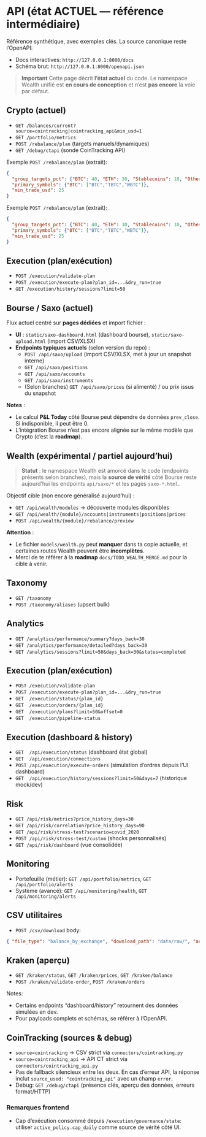 # API (état ACTUEL — référence intermédiaire)

Référence synthétique, avec exemples clés.
La source canonique reste l’OpenAPI:
- Docs interactives: `http://127.0.0.1:8000/docs`
- Schéma brut: `http://127.0.0.1:8000/openapi.json`

> **Important**
> Cette page décrit **l’état actuel** du code. Le namespace Wealth unifié est **en cours de conception** et n’est **pas encore** la voie par défaut.

## Crypto (actuel)
- `GET /balances/current?source=cointracking|cointracking_api&min_usd=1`
- `GET /portfolio/metrics`
- `POST /rebalance/plan` (targets manuels/dynamiques)
- `GET /debug/ctapi` (sonde CoinTracking API)

Exemple `POST /rebalance/plan` (extrait):
```json
{
  "group_targets_pct": {"BTC": 40, "ETH": 30, "Stablecoins": 10, "Others": 20},
  "primary_symbols": {"BTC": ["BTC","TBTC","WBTC"]},
  "min_trade_usd": 25
}
```

Exemple `POST /rebalance/plan` (extrait):
```json
{
  "group_targets_pct": {"BTC": 40, "ETH": 30, "Stablecoins": 10, "Others": 20},
  "primary_symbols": {"BTC": ["BTC","TBTC","WBTC"]},
  "min_trade_usd": 25
}
```

## Execution (plan/exécution)
- `POST /execution/validate-plan`
- `POST /execution/execute-plan?plan_id=...&dry_run=true`
- `GET /execution/history/sessions?limit=50`

## Bourse / Saxo (actuel)

Flux actuel centré sur **pages dédiées** et import fichier :
- **UI** : `static/saxo-dashboard.html` (dashboard bourse), `static/saxo-upload.html` (import CSV/XLSX)
- **Endpoints typiques actuels** (selon version du repo) :
  - `POST /api/saxo/upload` (import CSV/XLSX, met à jour un snapshot interne)
  - `GET /api/saxo/positions`
  - `GET /api/saxo/accounts`
  - `GET /api/saxo/instruments`
  - (Selon branches) `GET /api/saxo/prices` (si alimenté) / ou prix issus du snapshot

**Notes** :
- Le calcul **P&L Today** côté Bourse peut dépendre de données `prev_close`. Si indisponible, il peut être 0.
- L’intégration Bourse n’est pas encore alignée sur le même modèle que Crypto (c’est la **roadmap**).

## Wealth (expérimental / partiel aujourd’hui)

> **Statut** : le namespace Wealth est amorcé dans le code (endpoints présents selon branches), mais la **source de vérité** côté Bourse reste aujourd’hui les endpoints `api/saxo/*` et les pages `saxo-*.html`.

Objectif cible (non encore généralisé aujourd’hui) :
- `GET /api/wealth/modules` → découverte modules disponibles
- `GET /api/wealth/{module}/accounts|instruments|positions|prices`
- `POST /api/wealth/{module}/rebalance/preview`

**Attention** :
- Le fichier `models/wealth.py` peut **manquer** dans ta copie actuelle, et certaines routes Wealth peuvent être **incomplètes**.
- Merci de te référer à la **roadmap** `docs/TODO_WEALTH_MERGE.md` pour la cible à venir.

## Taxonomy
- `GET /taxonomy`
- `POST /taxonomy/aliases` (upsert bulk)

## Analytics
- `GET /analytics/performance/summary?days_back=30`
- `GET /analytics/performance/detailed?days_back=30`
- `GET /analytics/sessions?limit=50&days_back=30&status=completed`

## Execution (plan/exécution)
- `POST /execution/validate-plan`
- `POST /execution/execute-plan?plan_id=...&dry_run=true`
- `GET  /execution/status/{plan_id}`
- `GET  /execution/orders/{plan_id}`
- `GET  /execution/plans?limit=50&offset=0`
- `GET  /execution/pipeline-status`

## Execution (dashboard & history)
- `GET  /api/execution/status` (dashboard état global)
- `GET  /api/execution/connections`
- `POST /api/execution/execute-orders` (simulation d’ordres depuis l’UI dashboard)
- `GET  /api/execution/history/sessions?limit=50&days=7` (historique mock/dev)

## Risk
- `GET /api/risk/metrics?price_history_days=30`
- `GET /api/risk/correlation?price_history_days=90`
- `GET /api/risk/stress-test?scenario=covid_2020`
- `POST /api/risk/stress-test/custom` (shocks personnalisés)
- `GET /api/risk/dashboard` (vue consolidée)

## Monitoring
- Portefeuille (métier): `GET /api/portfolio/metrics`, `GET /api/portfolio/alerts`
- Système (avancé): `GET /api/monitoring/health`, `GET /api/monitoring/alerts`

## CSV utilitaires
- `POST /csv/download` body:
```json
{ "file_type": "balance_by_exchange", "download_path": "data/raw/", "auto_name": true }
```

## Kraken (aperçu)
- `GET /kraken/status`, `GET /kraken/prices`, `GET /kraken/balance`
- `POST /kraken/validate-order`, `POST /kraken/orders`

Notes:
- Certains endpoints “dashboard/history” retournent des données simulées en dev.
- Pour payloads complets et schémas, se référer à l’OpenAPI.

## CoinTracking (sources & debug)

- `source=cointracking` → CSV strict via `connectors/cointracking.py`
- `source=cointracking_api` → API CT strict via `connectors/cointracking_api.py`
- Pas de fallback silencieux entre les deux. En cas d’erreur API, la réponse inclut `source_used: "cointracking_api"` avec un champ `error`.
- Debug: `GET /debug/ctapi` (présence clés, aperçu des données, erreurs format/HTTP)

### Remarques frontend

- Cap d’exécution consommé depuis `/execution/governance/state`: utiliser `active_policy.cap_daily` comme source de vérité côté UI.
